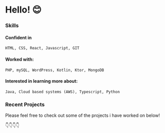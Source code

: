 # Hello! 😊

### Skills

#### Confident in

```
HTML, CSS, React, Javascript, GIT
```
#### Worked with:
```
PHP, mySQL, WordPress, Kotlin, Ktor, MongoDB
```
#### Interested in learning more about:
```
Java, Cloud based systems (AWS), Typescript, Python
```

### Recent Projects

Please feel free to check out some of the projects i have worked on below!

👇👇👇👇

